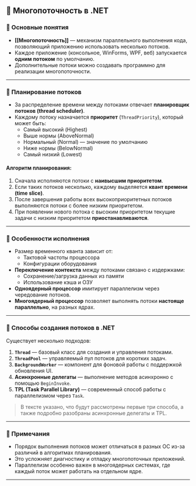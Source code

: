 ## 📝 Многопоточность в .NET

### 🔹 Основные понятия
- **[[Многопоточность]]** — механизм параллельного выполнения кода, позволяющий приложению использовать несколько потоков.
- Каждое приложение (консольное, WinForms, WPF, веб) запускается **одним потоком** по умолчанию.
- Дополнительные потоки можно создавать программно для реализации многопоточности.

---

### 🔹 Планирование потоков
- За распределение времени между потоками отвечает **планировщик потоков (thread scheduler)**.
- Каждому потоку назначается **приоритет** (`ThreadPriority`), который может быть:
  - Самый высокий (Highest)
  - Выше нормы (AboveNormal)
  - Нормальный (Normal) — значение по умолчанию
  - Ниже нормы (BelowNormal)
  - Самый низкий (Lowest)

#### Алгоритм планирования:
1. Сначала исполняются потоки с **наивысшим приоритетом**.
2. Если таких потоков несколько, каждому выделяется **квант времени (time slice)**.
3. После завершения работы всех высокоприоритетных потоков выполняются потоки с более низким приоритетом.
4. При появлении нового потока с высоким приоритетом текущие задачи с низким приоритетом **приостанавливаются**.

---

### 🔹 Особенности исполнения
- Размер временного кванта зависит от:
  - Тактовой частоты процессора
  - Конфигурации оборудования
- **Переключение контекста** между потоками связано с издержками:
  - Сохранение/загрузка данных из памяти
  - Использование кэша и ОЗУ
- **Одноядерный процессор** имитирует параллелизм через чередование потоков.
- **Многоядерный процессор** позволяет выполнять потоки **настояще параллельно**, на разных ядрах.

---

### 🔹 Способы создания потоков в .NET
Существует несколько подходов:
1. **`Thread`** — базовый класс для создания и управления потоками.
2. **`ThreadPool`** — управляемый пул потоков для коротких задач.
3. **`BackgroundWorker`** — компонент для фоновой работы с поддержкой обновления UI.
4. **Асинхронные делегаты** — выполнение методов асинхронно с помощью `BeginInvoke`.
5. **TPL (Task Parallel Library)** — современный способ работы с параллелизмом через `Task`.

> В тексте указано, что будут рассмотрены первые три способа, а также подробно разобраны асинхронные делегаты и TPL.

---

### 🔹 Примечания
- Порядок выполнения потоков может отличаться в разных ОС из-за различий в алгоритмах планирования.
- Это усложняет диагностику и отладку многопоточных приложений.
- Параллелизм особенно важен в многоядерных системах, где каждый поток может работать на отдельном ядре.

---
